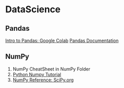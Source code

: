 # DataScience 

## Pandas
[Intro to Pandas: Google Colab](https://colab.research.google.com/notebooks/mlcc/intro_to_pandas.ipynb?hl=en)
[Pandas Documentation](http://pandas.pydata.org/pandas-docs/stable/index.html)

## NumPy
1. NumPy CheatSheet in NumPy Folder
1. [Python Numpy Tutorial](http://cs231n.github.io/python-numpy-tutorial/)
1. [NumPy Reference: SciPy.org](https://docs.scipy.org/doc/numpy-1.14.0/reference/index.html)


